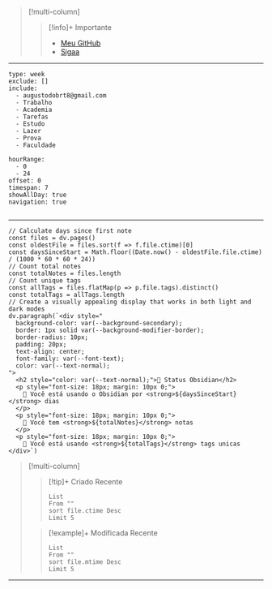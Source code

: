 >[!multi-column]
>
>
>> [!info]+ Importante
>> - [Meu GitHub](https://github.com/AugustodoBRT)
>> - [Sigaa](https://sig.cefetmg.br/sigaa/verTelaLogin.do)
>> 
>>
>> 

---

```gEvent
type: week
exclude: []
include:
  - augustodobrt8@gmail.com
  - Trabalho
  - Academia
  - Tarefas
  - Estudo
  - Lazer
  - Prova
  - Faculdade

hourRange:
  - 0
  - 24
offset: 0
timespan: 7
showAllDay: true
navigation: true


```
---
```dataviewjs
// Calculate days since first note
const files = dv.pages()
const oldestFile = files.sort(f => f.file.ctime)[0]
const daysSinceStart = Math.floor((Date.now() - oldestFile.file.ctime) / (1000 * 60 * 60 * 24))
// Count total notes
const totalNotes = files.length
// Count unique tags
const allTags = files.flatMap(p => p.file.tags).distinct()
const totalTags = allTags.length
// Create a visually appealing display that works in both light and dark modes
dv.paragraph(`<div style="
  background-color: var(--background-secondary);
  border: 1px solid var(--background-modifier-border);
  border-radius: 10px;
  padding: 20px;
  text-align: center;
  font-family: var(--font-text);
  color: var(--text-normal);
">
  <h2 style="color: var(--text-normal);">󱖫 Status Obsidian</h2>
  <p style="font-size: 18px; margin: 10px 0;">
     Você está usando o Obsidian por <strong>${daysSinceStart}</strong> dias
  </p>
  <p style="font-size: 18px; margin: 10px 0;">
     Você tem <strong>${totalNotes}</strong> notas
  </p>
  <p style="font-size: 18px; margin: 10px 0;">
    󰐃 Você está usando <strong>${totalTags}</strong> tags unicas
</div>`)
```



> [!multi-column]
>
> > [!tip]+ Criado Recente
>>```dataview
> >List
> >From ""
> >sort file.ctime Desc
> >Limit 5
> >```
>
> > [!example]+ Modificada Recente
>> ```dataview 
> > List 
> > From ""
> > sort file.mtime Desc
> > Limit 5
> > ```
> 
> 
---
